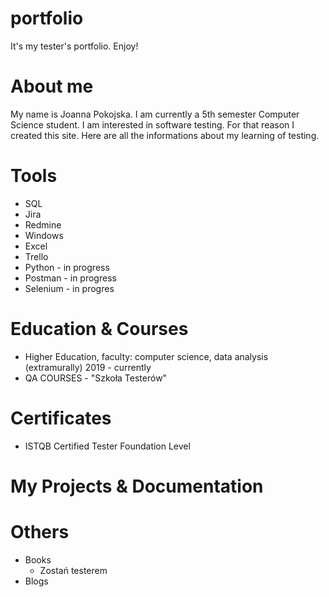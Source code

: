 # portfolio
It's my tester's portfolio. Enjoy!

# About me
My name is Joanna Pokojska. I am  currently a 5th semester Computer Science student. I am interested in software testing. For that reason I created this site. Here are all the informations about my learning of testing.

# Tools
 * SQL
 * Jira
 * Redmine
 * Windows
 * Excel
 * Trello
 * Python - in progress
 * Postman - in progress
 * Selenium - in progres

# Education & Courses
 * Higher Education, faculty: computer science, data analysis (extramurally) 2019 - currently
 * QA COURSES - "Szkoła Testerów"
 
# Certificates
 * ISTQB Certified Tester Foundation Level 
 
# My Projects & Documentation


# Others
 * Books
    * Zostań testerem
 * Blogs
